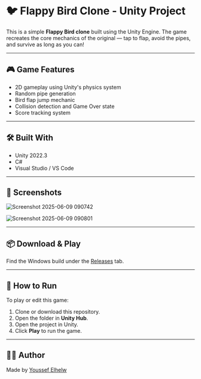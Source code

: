 # 🐦 Flappy Bird Clone - Unity Project

This is a simple **Flappy Bird clone** built using the Unity Engine. The game recreates the core mechanics of the original — tap to flap, avoid the pipes, and survive as long as you can!

---

## 🎮 Game Features

- 2D gameplay using Unity's physics system
- Random pipe generation
- Bird flap jump mechanic
- Collision detection and Game Over state
- Score tracking system

---

## 🛠️ Built With

- Unity 2022.3
- C#
- Visual Studio / VS Code

---

## 📸 Screenshots

![Screenshot 2025-06-09 090742](https://github.com/user-attachments/assets/66d8ec5a-e81c-417d-a340-ed54daf6c776)


![Screenshot 2025-06-09 090801](https://github.com/user-attachments/assets/dbc77711-4960-4d4d-b6dd-f58da8b7aedc)

---

## 📦 Download & Play
Find the Windows build under the [Releases](https://github.com/Youssef-Elhelw/IFlappy-Bird/releases) tab.

---

## 🚀 How to Run

To play or edit this game:

1. Clone or download this repository.
2. Open the folder in **Unity Hub**.
3. Open the project in Unity.
4. Click **Play** to run the game.

---

## 👨‍💻 Author
Made by [Youssef Elhelw](https://github.com/Youssef-Elhelw)
